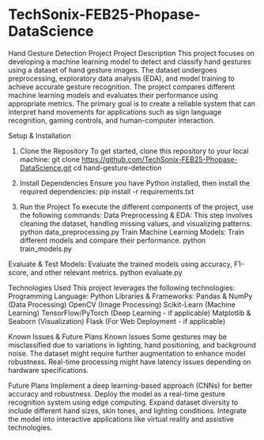 # TechSonix-FEB25-Phopase-DataScience
Hand Gesture Detection Project
Project Description
  This project focuses on developing a machine learning model to detect and classify hand gestures using a dataset of hand gesture images. The dataset undergoes preprocessing, exploratory data analysis (EDA), and model training to achieve accurate gesture recognition. The project compares different machine learning models and evaluates their performance using appropriate metrics. The primary goal is to create a reliable system that can interpret hand movements for applications such as sign language recognition, gaming controls, and human-computer interaction.

Setup & Installation

1. Clone the Repository
To get started, clone this repository to your local machine:
git clone https://github.com/TechSonix-FEB25-Phopase-DataScience.git
cd hand-gesture-detection

2. Install Dependencies
Ensure you have Python installed, then install the required dependencies:
pip install -r requirements.txt

3. Run the Project
To execute the different components of the project, use the following commands:
Data Preprocessing & EDA: This step involves cleaning the dataset, handling missing values, and visualizing patterns.
python data_preprocessing.py
Train Machine Learning Models: Train different models and compare their performance.
python train_models.py

Evaluate & Test Models: Evaluate the trained models using accuracy, F1-score, and other relevant metrics.
python evaluate.py

Technologies Used
This project leverages the following technologies:
Programming Language: Python
Libraries & Frameworks:
Pandas & NumPy (Data Processing)
OpenCV (Image Processing)
Scikit-Learn (Machine Learning)
TensorFlow/PyTorch (Deep Learning - if applicable)
Matplotlib & Seaborn (Visualization)
Flask (For Web Deployment - if applicable)

Known Issues & Future Plans
Known Issues
Some gestures may be misclassified due to variations in lighting, hand positioning, and background noise.
The dataset might require further augmentation to enhance model robustness.
Real-time processing might have latency issues depending on hardware specifications.

Future Plans
Implement a deep learning-based approach (CNNs) for better accuracy and robustness.
Deploy the model as a real-time gesture recognition system using edge computing.
Expand dataset diversity to include different hand sizes, skin tones, and lighting conditions.
Integrate the model into interactive applications like virtual reality and assistive technologies.
